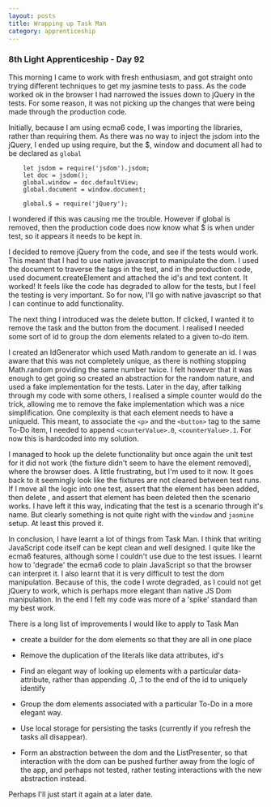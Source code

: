 ```yaml
---
layout: posts
title: Wrapping up Task Man
category: apprenticeship
---
```

### 8th Light Apprenticeship - Day 92

This morning I came to work with fresh enthusiasm, and got straight onto trying different techniques to get my jasmine tests to pass. As the code worked ok in the browser I had narrowed the issues down to jQuery in the tests. For some reason, it was not picking up the changes that were being made through the production code. 

<!--break--> 

Initially, because I am using ecma6 code, I was importing the libraries, rather than requiring them. As there was no way to inject the jsdom into the jQuery, I ended up using require, but the $, window and document all had to be declared as `global`

 		let jsdom = require('jsdom').jsdom;
		let doc = jsdom();
 		global.window = doc.defaultView;
 		global.document = window.document;

 		global.$ = require('jQuery'); 


I wondered if this was causing me the trouble. However if global is removed, then the production code does now know what $ is when under test, so it appears it needs to be kept in.

I decided to remove jQuery from the code, and see if the tests would work. This meant that I had to use native javascript to manipulate the dom. I used the document to traverse the tags in the test, and in the production code, used document.createElement and attached the id's and text content. It worked!  It feels like the code has degraded to allow for the tests, but I feel the testing is very important. So for now, I'll go with native javascript so that I can continue to add functionality.

The next thing I introduced was the delete button. If clicked, I wanted it to remove the task and the button from the document. I realised I needed some sort of id to group the dom elements related to a given to-do item. 

I created an IdGenerator which used Math.random to generate an id. I was aware that this was not completely unique, as there is nothing stopping Math.random providing the same number twice. I felt however that it was enough to get going so created an abstraction for the random nature, and used a fake implementation for the tests. Later in the day, after talking through my code with some others, I realised a simple counter would do the trick, allowing me to remove the fake implementation which was a nice simplification. One complexity is that each element needs to have a uniqueId. This meant, to associate the `<p>` and the `<button>` tag to the same To-Do item, I needed to append `<counterValue>.0`, `<counterValue>.1`. For now this is hardcoded into my solution.

I managed to hook up the delete functionality but once again the unit test for it did not work (the fixture didn't seem to have the element removed), where the browser does. A little frustrating, but I'm used to it now. It goes back to it seemingly look like the fixtures are not cleared between test runs. If I move all the logic into one test, assert that the element has been added, then delete , and assert that element has been deleted then the scenario works. I have left it this way, indicating that the test is a scenario through it's name. But clearly something is not quite right with the `window` and `jasmine` setup. At least this proved it.

In conclusion, I have learnt a lot of things from Task Man. I think that writing JavaScript code itself can be kept clean and well designed. I quite like the ecma6 features, although some I couldn't use due to the test issues. I learnt how to 'degrade' the ecma6 code to plain JavaScript so that the browser can interpret it.
I also learnt that it is very difficult to test the dom manipulation. Because of this, the code I wrote degraded, as I could not get jQuery to work, which is perhaps more elegant than native JS Dom manipulation. In the end I felt my code was more of a 'spike' standard than my best work. 

There is a long list of improvements I would like to apply to Task Man

 - create a builder for the dom elements so that they are all in one place
 
 - Remove the duplication of the literals like data attributes, id's
 
 - Find an elegant way of looking up elements with a particular data-attribute, rather than appending .0, .1 to the end of the id to uniquely identify 
 
- Group the dom elements associated with a particular To-Do in a more elegant way.
 
- Use local storage for persisting the tasks (currently if you refresh the tasks all disappear).

- Form an abstraction between the dom and the ListPresenter, so that interaction with the dom can be pushed further away from the logic of the app, and perhaps not tested, rather testing interactions with the new abstraction instead.

Perhaps I'll just start it again at a later date.